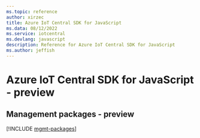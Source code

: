 ```yaml
---
ms.topic: reference
author: xirzec
title: Azure IoT Central SDK for JavaScript
ms.data: 08/12/2022
ms.service: iotcentral
ms.devlang: javascript
description: Reference for Azure IoT Central SDK for JavaScript
ms.author: jeffish
---
```

# Azure IoT Central SDK for JavaScript - preview

## Management packages - preview
[!INCLUDE [mgmt-packages](iot-central-mgmt-index.md)]